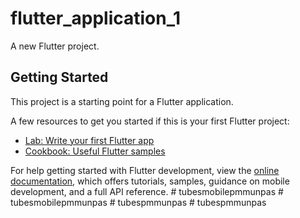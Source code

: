 # flutter_application_1

A new Flutter project.

## Getting Started

This project is a starting point for a Flutter application.

A few resources to get you started if this is your first Flutter project:

- [Lab: Write your first Flutter app](https://docs.flutter.dev/get-started/codelab)
- [Cookbook: Useful Flutter samples](https://docs.flutter.dev/cookbook)

For help getting started with Flutter development, view the
[online documentation](https://docs.flutter.dev/), which offers tutorials,
samples, guidance on mobile development, and a full API reference.
#   t u b e s m o b i l e p m m u n p a s  
 #   t u b e s m o b i l e p m m u n p a s  
 #   t u b e s p m m u n p a s  
 #   t u b e s p m m u n p a s  
 